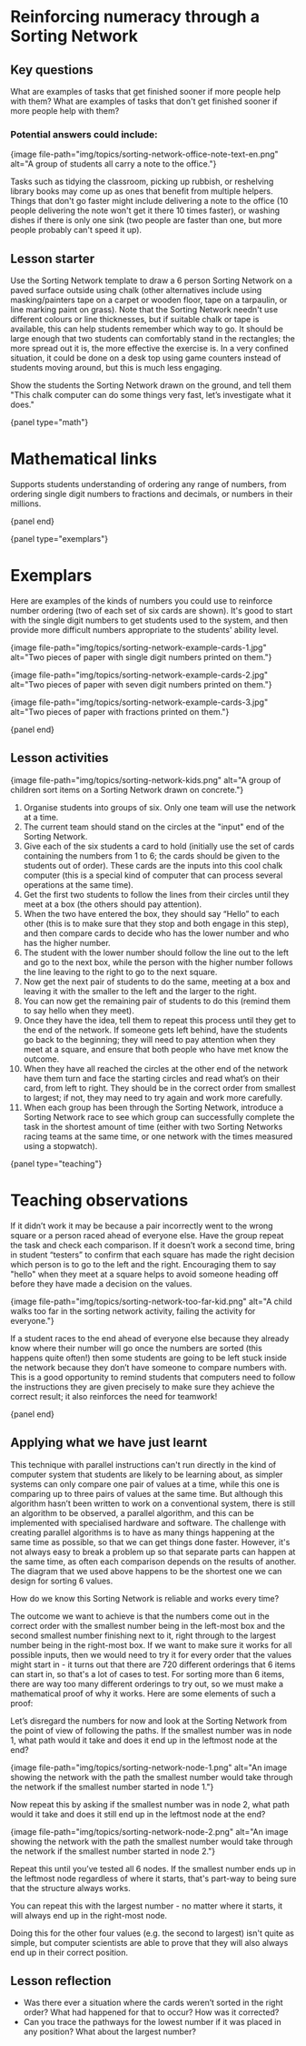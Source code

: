 # Reinforcing numeracy through a Sorting Network

## Key questions

What are examples of tasks that get finished sooner if more people help with them?
What are examples of tasks that don't get finished sooner if more people help
with them?

### Potential answers could include:

{image file-path="img/topics/sorting-network-office-note-text-en.png" alt="A group of students all carry a note to the office."}

Tasks such as tidying the classroom, picking up rubbish, or reshelving library
books may come up as ones that benefit from multiple helpers.
Things that don't go faster might include delivering a note to the office (10
people delivering the note won't get it there 10 times faster), or washing
dishes if there is only one sink (two people are faster than one, but more
people probably can't speed it up).

## Lesson starter

Use the Sorting Network template to draw a 6 person Sorting Network on a paved
surface outside using chalk (other alternatives include using masking/painters
tape on a carpet or wooden floor, tape on a tarpaulin, or line marking paint on
grass).
Note that the Sorting Network needn't use different colours or line
thicknesses, but if suitable chalk or tape is available, this can help students
remember which way to go.
It should be large enough that two students can comfortably stand in the
rectangles; the more spread out it is, the more effective the exercise is.
In a very confined situation, it could be done on a desk top using game
counters instead of students moving around, but this is much less engaging.

Show the students the Sorting Network drawn on the ground, and tell them "This
chalk computer can do some things very fast, let’s investigate what it does."

{panel type="math"}

# Mathematical links

Supports students understanding of ordering any range of numbers, from ordering
single digit numbers to fractions and decimals, or numbers in their millions.

{panel end}

{panel type="exemplars"}

# Exemplars

Here are examples of the kinds of numbers you could use to reinforce number
ordering (two of each set of six cards are shown).
It's good to start with the single digit numbers to get students used to the
system, and then provide more difficult numbers appropriate to the students'
ability level.

{image file-path="img/topics/sorting-network-example-cards-1.jpg" alt="Two pieces of paper with single digit numbers printed on them."}

{image file-path="img/topics/sorting-network-example-cards-2.jpg" alt="Two pieces of paper with seven digit numbers printed on them."}

{image file-path="img/topics/sorting-network-example-cards-3.jpg" alt="Two pieces of paper with fractions printed on them."}

{panel end}

## Lesson activities

{image file-path="img/topics/sorting-network-kids.png" alt="A group of children sort items on a Sorting Network drawn on concrete."}

1.  Organise students into groups of six.
    Only one team will use the network at a time.
2.  The current team should stand on the circles at the "input" end of
    the Sorting Network.
3.  Give each of the six students a card to hold (initially use the set of
    cards containing the numbers from 1 to 6; the cards should be given to
    the students out of order).
    These cards are the inputs into this cool chalk computer (this is a
    special kind of computer that can process several operations at the same
    time).
4.  Get the first two students to follow the lines from their circles until
    they meet at a box (the others should pay attention).
5.  When the two have entered the box, they should say “Hello” to each other
    (this is to make sure that they stop and both engage in this step), and
    then compare cards to decide who has the lower number and who has the
    higher number.
6.  The student with the lower number should follow the line out to the left
    and go to the next box, while the person with the higher number follows the
    line leaving to the right to go to the next square.
7.  Now get the next pair of students to do the same, meeting at a box and
    leaving it with the smaller to the left and the larger to the right.
8.  You can now get the remaining pair of students to do this (remind them to
    say hello when they meet).
9.  Once they have the idea, tell them to repeat this process until they get to
    the end of the network.
    If someone gets left behind, have the students go back to the beginning;
    they will need to pay attention when they meet at a square, and ensure that
    both people who have met know the outcome.
10. When they have all reached the circles at the other end of the network have
    them turn and face the starting circles and read what’s on their card, from
    left to right.
    They should be in the correct order from smallest to largest; if not, they
    may need to try again and work more carefully.
11. When each group has been through the Sorting Network, introduce a Sorting
    Network race to see which group can successfully complete the task in the
    shortest amount of time (either with two Sorting Networks racing teams at
    the same time, or one network with the times measured using a stopwatch).

{panel type="teaching"}

# Teaching observations

If it didn’t work it may be because a pair incorrectly went to the wrong square
or a person raced ahead of everyone else.
Have the group repeat the task and check each comparison.
If it doesn’t work a second time, bring in student “testers” to confirm that
each square has made the right decision which person is to go to the left and
the right.
Encouraging them to say "hello" when they meet at a square helps to avoid
someone heading off before they have made a decision on the values.

{image file-path="img/topics/sorting-network-too-far-kid.png" alt="A child walks too far in the sorting network activity, failing the activity for everyone."}

If a student races to the end ahead of everyone else because they already know
where their number will go once the numbers are sorted (this happens quite
often!) then some students are going to be left stuck inside the network
because they don’t have someone to compare numbers with.
This is a good opportunity to remind students that computers need to follow the
instructions they are given precisely to make sure they achieve the correct
result; it also reinforces the need for teamwork!

{panel end}

## Applying what we have just learnt

This technique with parallel instructions can't run directly in the kind of
computer system that students are likely to be learning about, as simpler
systems can only compare one pair of values at a time, while this one is
comparing up to three pairs of values at the same time.
But although this algorithm hasn’t been written to work on a conventional
system, there is still an algorithm to be observed, a parallel algorithm, and
this can be implemented with specialised hardware and software.
The challenge with creating parallel algorithms is to have as many things
happening at the same time as possible, so that we can get things done faster.
However, it's not always easy to break a problem up so that separate parts can
happen at the same time, as often each comparison depends on the results of
another.
The diagram that we used above happens to be the shortest one we can design for
sorting 6 values.

How do we know this Sorting Network is reliable and works every time?

The outcome we want to achieve is that the numbers come out in the correct
order with the smallest number being in the left-most box and the second
smallest number finishing next to it, right through to the largest number being
in the right-most box.
If we want to make sure it works for all possible inputs, then we would need to
try it for every order that the values might start in - it turns out that there
are 720 different orderings that 6 items can start in, so that's a lot of cases
to test.
For sorting more than 6 items, there are way too many different orderings to
try out, so we must make a mathematical proof of why it works.
Here are some elements of such a proof:

Let’s disregard the numbers for now and look at the Sorting Network from the
point of view of following the paths.
If the smallest number was in node 1, what path would it take and does it end
up in the leftmost node at the end?

{image file-path="img/topics/sorting-network-node-1.png" alt="An image showing the network with the path the smallest number would take through the network if the smallest number started in node 1."}

Now repeat this by asking if the smallest number was in node 2, what path would
it take and does it still end up in the leftmost node at the end?

{image file-path="img/topics/sorting-network-node-2.png" alt="An image showing the network with the path the smallest number would take through the network if the smallest number started in node 2."}

Repeat this until you’ve tested all 6 nodes.
If the smallest number ends up in the leftmost node regardless of where it
starts, that's part-way to being sure that the structure always works.

You can repeat this with the largest number - no matter where it starts, it
will always end up in the right-most node.

Doing this for the other four values (e.g. the second to largest) isn't quite
as simple, but computer scientists are able to prove that they will also always
end up in their correct position.

## Lesson reflection

-   Was there ever a situation where the cards weren’t sorted in the right
    order?
    What had happened for that to occur?
    How was it corrected?
-   Can you trace the pathways for the lowest number if it was placed in any
    position?
    What about the largest number?
